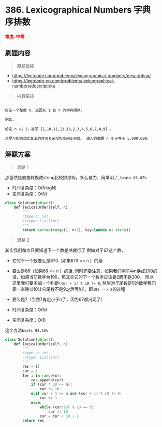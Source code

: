 # 386. Lexicographical Numbers 字典序排数

**<font color=red>难度: 中等</font>**

## 刷题内容

> 原题连接

* https://leetcode.com/problems/lexicographical-numbers/description/
* https://leetcode-cn.com/problems/lexicographical-numbers/description/

> 内容描述

```

给定一个整数 n, 返回从 1 到 n 的字典顺序。

例如，

给定 n =1 3，返回 [1,10,11,12,13,2,3,4,5,6,7,8,9] 。

请尽可能的优化算法的时间复杂度和空间复杂度。 输入的数据 n 小于等于 5,000,000。
```

## 解题方案

> 思路 1

那当然是直接转换成string比较排序啊，多么暴力，简单明了, ```beats 66.87%```

- 时间复杂度：O(NlogN)
- 空间复杂度：O(N)
```python
class Solution(object):
    def lexicalOrder(self, n):
        """
        :type n: int
        :rtype: List[int]
        """
        return sorted(range(1, n+1), key=lambda x: str(x))
```

> 思路 2

其实我们每次只要知道下一个数是啥就行了
例如对于67这个数，
- 它的下一个数要么是670（如果670 <= n ）的话
- 要么是68（如果68 <= n ）的话, 同时还要注意，如果我们例子中n换成200的话，如果当前数字为199，那其实它的下一个数字应该是2而不是200，
所以这里我们要多加一个判断```(cur + 1) % 10 != 0```, 然后对于尾数是9的数字我们要一直除以10让它尾数不是9之后再加1，即```199 --> 2```的过程
- 要么是7（当然7肯定小于n了，因为67都出现了）

- 时间复杂度：O(N)
- 空间复杂度：O(1)

这个方法```beats 94.59%```

```python
class Solution(object):
    def lexicalOrder(self, n):
        """
        :type n: int
        :rtype: List[int]
        """
        res = []
        cur = 1
        for i in range(n):
            res.append(cur)
            if (cur * 10 <= n):
                cur *= 10
            elif cur + 1 <= n and (cur + 1) % 10 != 0:
                cur += 1
            else:
                while (cur/10) % 10 == 9:
                    cur /= 10
                cur = cur / 10 + 1
        return res
```













